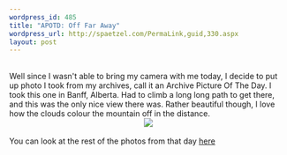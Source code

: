 ```yaml
--- 
wordpress_id: 485
title: "APOTD: Off Far Away"
wordpress_url: http://spaetzel.com/PermaLink,guid,330.aspx
layout: post
---
```

<br />
        Well since I wasn't able to bring my camera with me today, I decide to put up photo
        I took from my archives, call it an Archive Picture Of The Day. I took this one in
        Banff, Alberta. Had to climb a long long path to get there, and this was the only
        nice view there was. Rather beautiful though, I love how the clouds colour the mountain
        off in the distance.<br />
        <center><a href="http://www.redune.com/photos/Edited/Off Far Away_l.jpg"><img src="/spaetzel/photos/Edited/Off Far Away_m.jpg" border= 0></a>
        </center>
        <br />
        You can look at the rest of the photos from that day <a href="http://www.redune.com/gallery/gallery.aspx?gallery=2003_08_06 - rockies - cannmore, banff, lake louise">here</a><img width="0" height="0" src="http://spaetzel.com/aggbug.ashx?id=330" />
